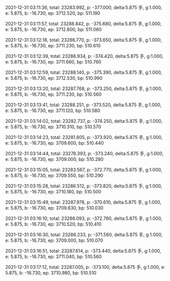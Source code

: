 2021-12-31 03:11:36, total: 23283.992, p: -377.000, delta:5.875 手, g:1.000, e: 5.875, b: -16.730, ep: 3712.520, bp: 511.190

2021-12-31 03:11:57, total: 23288.842, p: -375.680, delta:5.875 手, g:1.000, e: 5.875, b: -16.730, ep: 3712.800, bp: 511.060

2021-12-31 03:12:18, total: 23286.770, p: -373.650, delta:5.875 手, g:1.000, e: 5.875, b: -16.730, ep: 3711.230, bp: 510.610

2021-12-31 03:12:39, total: 23286.934, p: -374.420, delta:5.875 手, g:1.000, e: 5.875, b: -16.730, ep: 3711.660, bp: 510.760

2021-12-31 03:12:59, total: 23288.140, p: -375.390, delta:5.875 手, g:1.000, e: 5.875, b: -16.730, ep: 3712.530, bp: 510.990

2021-12-31 03:13:20, total: 23287.768, p: -373.250, delta:5.875 手, g:1.000, e: 5.875, b: -16.730, ep: 3711.230, bp: 510.560

2021-12-31 03:13:41, total: 23288.251, p: -373.520, delta:5.875 手, g:1.000, e: 5.875, b: -16.730, ep: 3711.120, bp: 510.580

2021-12-31 03:14:02, total: 23282.737, p: -374.250, delta:5.875 手, g:1.000, e: 5.875, b: -16.730, ep: 3710.310, bp: 510.570

2021-12-31 03:14:23, total: 23281.805, p: -373.920, delta:5.875 手, g:1.000, e: 5.875, b: -16.730, ep: 3709.600, bp: 510.440

2021-12-31 03:14:44, total: 23278.393, p: -373.240, delta:5.875 手, g:1.000, e: 5.875, b: -16.730, ep: 3709.000, bp: 510.280

2021-12-31 03:15:05, total: 23283.567, p: -372.770, delta:5.875 手, g:1.000, e: 5.875, b: -16.730, ep: 3709.550, bp: 510.290

2021-12-31 03:15:28, total: 23286.512, p: -373.820, delta:5.875 手, g:1.000, e: 5.875, b: -16.730, ep: 3710.180, bp: 510.500

2021-12-31 03:15:49, total: 23287.978, p: -370.610, delta:5.875 手, g:1.000, e: 5.875, b: -16.730, ep: 3709.630, bp: 510.030

2021-12-31 03:16:10, total: 23286.093, p: -372.760, delta:5.875 手, g:1.000, e: 5.875, b: -16.730, ep: 3710.520, bp: 510.410

2021-12-31 03:16:30, total: 23286.233, p: -371.560, delta:5.875 手, g:1.000, e: 5.875, b: -16.730, ep: 3709.000, bp: 510.070

2021-12-31 03:16:51, total: 23287.614, p: -373.440, delta:5.875 手, g:1.000, e: 5.875, b: -16.730, ep: 3711.040, bp: 510.560

2021-12-31 03:17:12, total: 23287.005, p: -373.100, delta:5.875 手, g:1.000, e: 5.875, b: -16.730, ep: 3710.980, bp: 510.510